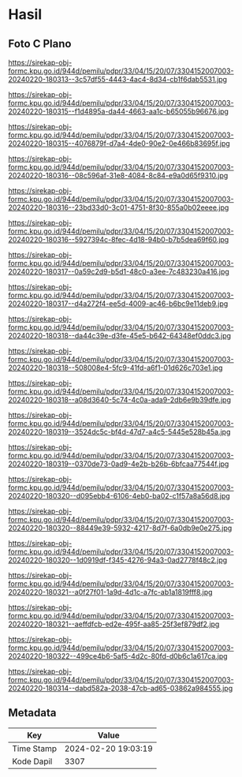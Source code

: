 # Hasil

## Foto C Plano

https://sirekap-obj-formc.kpu.go.id/944d/pemilu/pdpr/33/04/15/20/07/3304152007003-20240220-180313--3c57df55-4443-4ac4-8d34-cb1f6dab5531.jpg

https://sirekap-obj-formc.kpu.go.id/944d/pemilu/pdpr/33/04/15/20/07/3304152007003-20240220-180315--f1d4895a-da44-4663-aa1c-b65055b96676.jpg

https://sirekap-obj-formc.kpu.go.id/944d/pemilu/pdpr/33/04/15/20/07/3304152007003-20240220-180315--4076879f-d7a4-4de0-90e2-0e466b83695f.jpg

https://sirekap-obj-formc.kpu.go.id/944d/pemilu/pdpr/33/04/15/20/07/3304152007003-20240220-180316--08c596af-31e8-4084-8c84-e9a0d65f9310.jpg

https://sirekap-obj-formc.kpu.go.id/944d/pemilu/pdpr/33/04/15/20/07/3304152007003-20240220-180316--23bd33d0-3c01-4751-8f30-855a0b02eeee.jpg

https://sirekap-obj-formc.kpu.go.id/944d/pemilu/pdpr/33/04/15/20/07/3304152007003-20240220-180316--5927394c-8fec-4d18-94b0-b7b5dea69f60.jpg

https://sirekap-obj-formc.kpu.go.id/944d/pemilu/pdpr/33/04/15/20/07/3304152007003-20240220-180317--0a59c2d9-b5d1-48c0-a3ee-7c483230a416.jpg

https://sirekap-obj-formc.kpu.go.id/944d/pemilu/pdpr/33/04/15/20/07/3304152007003-20240220-180317--d4a272f4-ee5d-4009-ac46-b6bc9e11deb9.jpg

https://sirekap-obj-formc.kpu.go.id/944d/pemilu/pdpr/33/04/15/20/07/3304152007003-20240220-180318--da44c39e-d3fe-45e5-b642-64348ef0ddc3.jpg

https://sirekap-obj-formc.kpu.go.id/944d/pemilu/pdpr/33/04/15/20/07/3304152007003-20240220-180318--508008e4-5fc9-41fd-a6f1-01d626c703e1.jpg

https://sirekap-obj-formc.kpu.go.id/944d/pemilu/pdpr/33/04/15/20/07/3304152007003-20240220-180318--a08d3640-5c74-4c0a-ada9-2db6e9b39dfe.jpg

https://sirekap-obj-formc.kpu.go.id/944d/pemilu/pdpr/33/04/15/20/07/3304152007003-20240220-180319--3524dc5c-bf4d-47d7-a4c5-5445e528b45a.jpg

https://sirekap-obj-formc.kpu.go.id/944d/pemilu/pdpr/33/04/15/20/07/3304152007003-20240220-180319--0370de73-0ad9-4e2b-b26b-6bfcaa77544f.jpg

https://sirekap-obj-formc.kpu.go.id/944d/pemilu/pdpr/33/04/15/20/07/3304152007003-20240220-180320--d095ebb4-6106-4eb0-ba02-c1f57a8a56d8.jpg

https://sirekap-obj-formc.kpu.go.id/944d/pemilu/pdpr/33/04/15/20/07/3304152007003-20240220-180320--88449e39-5932-4217-8d7f-6a0db9e0e275.jpg

https://sirekap-obj-formc.kpu.go.id/944d/pemilu/pdpr/33/04/15/20/07/3304152007003-20240220-180320--1d0919df-f345-4276-94a3-0ad2778f48c2.jpg

https://sirekap-obj-formc.kpu.go.id/944d/pemilu/pdpr/33/04/15/20/07/3304152007003-20240220-180321--a0f27f01-1a9d-4d1c-a7fc-ab1a1819fff8.jpg

https://sirekap-obj-formc.kpu.go.id/944d/pemilu/pdpr/33/04/15/20/07/3304152007003-20240220-180321--aeffdfcb-ed2e-495f-aa85-25f3ef879df2.jpg

https://sirekap-obj-formc.kpu.go.id/944d/pemilu/pdpr/33/04/15/20/07/3304152007003-20240220-180322--499ce4b6-5af5-4d2c-80fd-d0b6c1a617ca.jpg

https://sirekap-obj-formc.kpu.go.id/944d/pemilu/pdpr/33/04/15/20/07/3304152007003-20240220-180314--dabd582a-2038-47cb-ad65-03862a984555.jpg


## Metadata

| Key        | Value               |
| ---------- | ------------------- |
| Time Stamp | 2024-02-20 19:03:19 |
| Kode Dapil | 3307                |



